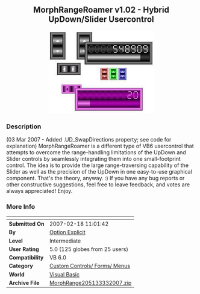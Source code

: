 ﻿<div align="center">

## MorphRangeRoamer v1\.02 \- Hybrid UpDown/Slider Usercontrol

<img src="PIC2007111226406594.JPG">
</div>

### Description

(03 Mar 2007 - Added .UD_SwapDirections property; see code for explanation) MorphRangeRoamer is a different type of VB6 usercontrol that attempts to overcome the range-handling limitations of the UpDown and Slider controls by seamlessly integrating them into one small-footprint control. The idea is to provide the large range-traversing capability of the Slider as well as the precision of the UpDown in one easy-to-use graphical component. That's the theory, anyway. :) If you have any bug reports or other constructive suggestions, feel free to leave feedback, and votes are always appreciated! Enjoy.
 
### More Info
 


<span>             |<span>
---                |---
**Submitted On**   |2007-02-18 11:01:42
**By**             |[Option Explicit](https://github.com/Planet-Source-Code/PSCIndex/blob/master/ByAuthor/option-explicit.md)
**Level**          |Intermediate
**User Rating**    |5.0 (125 globes from 25 users)
**Compatibility**  |VB 6\.0
**Category**       |[Custom Controls/ Forms/  Menus](https://github.com/Planet-Source-Code/PSCIndex/blob/master/ByCategory/custom-controls-forms-menus__1-4.md)
**World**          |[Visual Basic](https://github.com/Planet-Source-Code/PSCIndex/blob/master/ByWorld/visual-basic.md)
**Archive File**   |[MorphRange205133332007\.zip](https://github.com/Planet-Source-Code/option-explicit-morphrangeroamer-v1-02-hybrid-updown-slider-usercontrol__1-67526/archive/master.zip)








